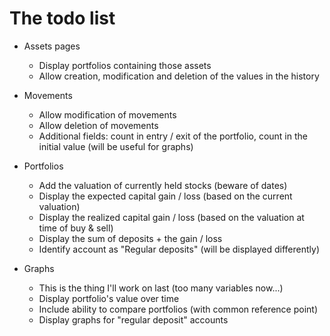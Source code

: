 # The todo list
* Assets pages
    * Display portfolios containing those assets
    * Allow creation, modification and deletion of the values in the history

* Movements
    * Allow modification of movements
    * Allow deletion of movements
    * Additional fields: count in entry / exit of the portfolio, count in the initial value (will be useful for graphs)

* Portfolios
    * Add the valuation of currently held stocks (beware of dates)
    * Display the expected capital gain / loss (based on the current valuation)
    * Display the realized capital gain / loss (based on the valuation at time of buy & sell)
    * Display the sum of deposits + the gain / loss
    * Identify account as "Regular deposits" (will be displayed differently)

* Graphs
    * This is the thing I'll work on last (too many variables now...)
    * Display portfolio's value over time
    * Include ability to compare portfolios (with common reference point)
    * Display graphs for "regular deposit" accounts